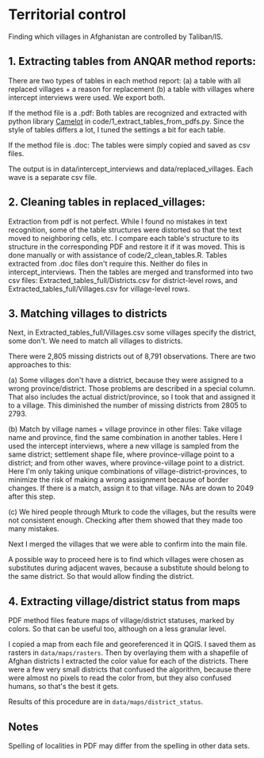 # Territorial control
Finding which villages in Afghanistan are controlled by Taliban/IS.




## 1. Extracting tables from ANQAR method reports:

There are two types of tables in each method report: (a) a table with all replaced villages + a reason for replacement (b) a table with villages where intercept interviews were used. We export both.

If the method file is a .pdf:
	Both tables are recognized and extracted with python library [Camelot](https://camelot-py.readthedocs.io/en/master/) in code/1_extract_tables_from_pdfs.py. Since the style of tables differs a lot, I tuned the settings a bit for each table.

If the method file is .doc:
	The tables were simply copied and saved as csv files.


The output is in data/intercept_interviews and data/replaced_villages. Each wave is a separate csv file.


## 2. Cleaning tables in replaced_villages:

Extraction from pdf is not perfect. While I found no mistakes in text recognition, some of the table structures were distorted so that the text moved to neighboring cells, etc. I compare each table's structure to its structure in the corresponding PDF and restore it if it was moved. This is done manually or with assistance of code/2_clean_tables.R.
Tables extracted from .doc files don't require this. Neither do files in intercept_interviews.
Then the tables are merged and transformed into two csv files: Extracted_tables_full/Districts.csv for district-level rows, and Extracted_tables_full/Villages.csv for village-level rows.


## 3. Matching villages to districts

Next, in Extracted_tables_full/Villages.csv some villages specify the district, some don't. We need to match all villages to districts.

There were 2,805 missing districts out of 8,791 observations.
There are two approaches to this:

(a) Some villages don't have a district, because they were assigned to a wrong province/district. Those problems are described in a special column. That also includes the actual district/province, so I took that and assigned it to a village. This diminished the number of missing districts from 2805 to 2793.

(b) Match by village names + village province in other files:
Take village name and province, find the same combination in another tables. Here I used the intercept interviews, where a new village is sampled from the same district; settlement shape file, where province-village point to a district; and from other waves, where province-village point to a district. Here I'm only taking unique combinations of village-district-provinces, to minimize the risk of making a wrong assignment because of border changes.
If there is a match, assign it to that village. NAs are down to 2049 after this step.

(c) We hired people through Mturk to code the villages, but the results were not consistent enough. Checking after them showed that they made too many mistakes.

Next I merged the villages that we were able to confirm into the main file.

A possible way to proceed here is to find which villages were chosen as substitutes during adjacent waves, because a substitute should belong to the same district. So that would allow finding the district.


## 4. Extracting village/district status from maps

PDF method files feature maps of village/district statuses, marked by colors. So that can be useful too, although on a less granular level.

I copied a map from each file and georeferenced it in QGIS. I saved them as rasters in `data/maps/rasters`. Then by overlaying them with a shapefile of Afghan districts I extracted the color value for each of the districts. There were a few very small districts that confused the algorithm, because there were almost no pixels to read the color from, but they also confused humans, so that's the best it gets.

Results of this procedure are in `data/maps/district_status`.

## Notes

Spelling of localities in PDF may differ from the spelling in other data sets.


